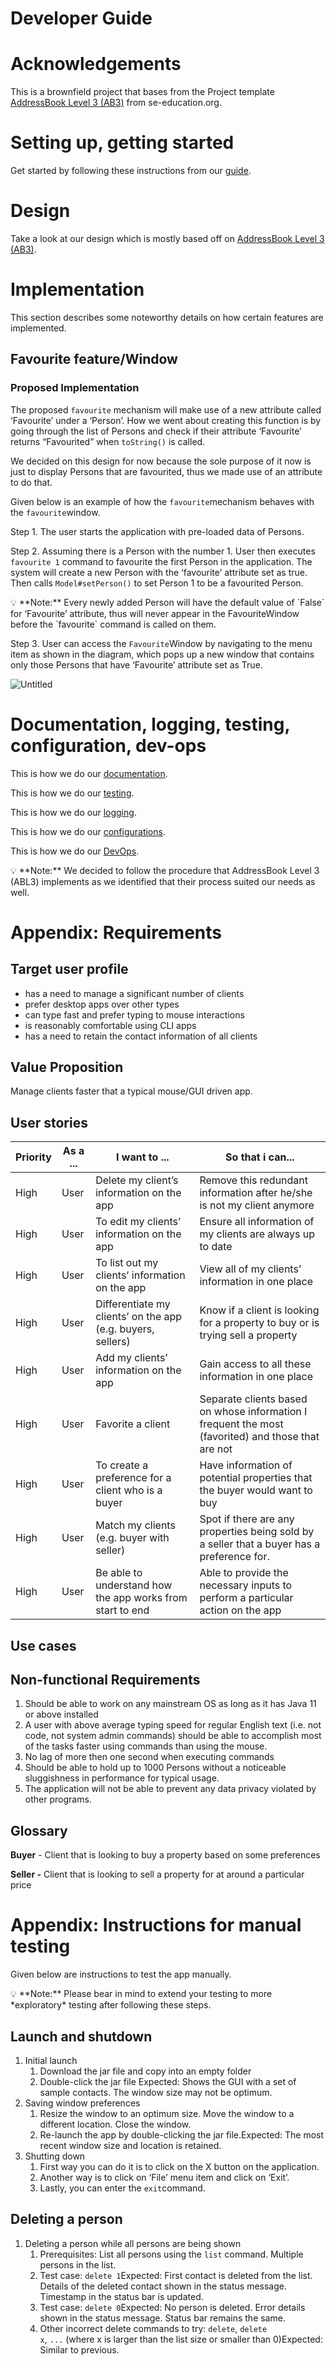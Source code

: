 # Developer Guide

# Acknowledgements

This is a brownfield project that bases from the Project template [AddressBook Level 3 (AB3)](https://se-education.org/docs/templates.html) from se-education.org. 

# Setting up, getting started

Get started by following these instructions from our [guide](https://www.notion.so/Setting-up-and-getting-started-28e77333ad24494093cc39f79194a1e2). 

# Design

Take a look at our design which is mostly based off on [AddressBook Level 3 (AB3)](https://se-education.org/addressbook-level3/DeveloperGuide.html#design).

# Implementation

This section describes some noteworthy details on how certain features are implemented.

## Favourite feature/Window

### Proposed Implementation

The proposed `favourite` mechanism will make use of a new attribute called ‘Favourite’ under a ‘Person’. How we went about creating this function is by going through the list of Persons and check if their attribute ‘Favourite’ returns “Favourited” when `toString()` is called.

We decided on this design for now because the sole purpose of it now is just to display Persons that are favourited, thus we made use of an attribute to do that.

Given below is an example of how the `favourite`mechanism behaves with the `favourite`window.

Step 1. The user starts the application with pre-loaded data of Persons.

Step 2. Assuming there is a Person with the number 1. User then executes `favourite 1` command to favourite the first Person in the application. The system will create a new Person with the ‘favourite’ attribute set as true. Then calls `Model#setPerson()` to set Person 1 to be a favourited Person.

<aside>
💡 **Note:** Every newly added Person will have the default value of `False` for ‘Favourite’ attribute, thus will never appear in the FavouriteWindow before the `favourite` command is called on them.

</aside>

Step 3. User can access the `Favourite`Window by navigating to the menu item as shown in the diagram, which pops up a new window that contains only those Persons that have ‘Favourite’ attribute set as True.

![Untitled](Developer%20%2001421/Untitled.png)

# Documentation, logging, testing, configuration, dev-ops

This is how we do our [documentation](https://se-education.org/addressbook-level3/Documentation.html).

This is how we do our [testing](https://se-education.org/addressbook-level3/Testing.html).

This is how we do our [logging](https://se-education.org/addressbook-level3/Logging.html).

This is how we do our [configurations](https://se-education.org/addressbook-level3/Configuration.html).

This is how we do our [DevOps](https://se-education.org/addressbook-level3/DevOps.html).

<aside>
💡 **Note:** We decided to follow the procedure that AddressBook Level 3 (ABL3) implements as we identified that their process suited our needs as well.

</aside>

# Appendix: Requirements

## Target user profile

- has a need to manage a significant number of clients
- prefer desktop apps over other types
- can type fast and prefer typing to mouse interactions
- is reasonably comfortable using CLI apps
- has a need to retain the contact information of all clients

## Value Proposition

Manage clients faster that a typical mouse/GUI driven app.

## User stories

| Priority | As a ... | I want to ... | So that i can... |
| --- | --- | --- | --- |
| High | User | Delete my client’s information on the app | Remove this redundant information after he/she is not my client anymore |
| High | User | To edit my clients’ information on the app | Ensure all information of my clients are always up to date |
| High | User | To list out my clients’ information on the app | View all of my clients’ information in one place |
| High | User | Differentiate my clients’ on the app (e.g. buyers, sellers) | Know if a client is looking for a property to buy or is trying sell a property |
| High | User | Add my clients’ information on the app | Gain access to all these information in one place   |
| High | User | Favorite a client | Separate clients based on whose information I frequent the most (favorited) and those that are not |
| High | User | To create a preference for a client who is a buyer | Have information of potential properties that the buyer would want to buy |
| High | User | Match my clients (e.g. buyer with seller) | Spot if there are any properties being sold by a seller that a buyer has a preference for. |
| High | User | Be able to understand how the app works from start to end | Able to provide the necessary inputs to perform a particular action on the app |

## Use cases

## Non-functional Requirements

1. Should be able to work on any mainstream OS as long as it has Java 11 or above installed
2. A user with above average typing speed for regular English text (i.e. not code, not system admin commands) should be able to accomplish most of the tasks faster using commands than using the mouse.
3. No lag of more then one second when executing commands
4. Should be able to hold up to 1000 Persons without a noticeable sluggishness in performance for typical usage.
5. The application will not be able to prevent any data privacy violated by other programs.

## Glossary

**Buyer** - Client that is looking to buy a property based on some preferences

**Seller -** Client that is looking to sell a property for at around a particular price

# Appendix: Instructions for manual testing

Given below are instructions to test the app manually.

<aside>
💡 **Note:** Please bear in mind to extend your testing to more *exploratory* testing after following these steps.

</aside>

## Launch and shutdown

1. Initial launch
    1. Download the jar file and copy into an empty folder
    2. Double-click the jar file Expected: Shows the GUI with a set of sample contacts. The window size may not be optimum.
2. Saving window preferences
    1. Resize the window to an optimum size. Move the window to a different location. Close the window.
    2. Re-launch the app by double-clicking the jar file.Expected: The most recent window size and location is retained.
3. Shutting down
    1. First way you can do it is to click on the X button on the application.
    2. Another way is to click on ‘File’ menu item and click on ‘Exit’.
    3. Lastly, you can enter the `exit`command.

## Deleting a person

1. Deleting a person while all persons are being shown
    1. Prerequisites: List all persons using the `list` command. Multiple persons in the list.
    2. Test case: `delete 1`Expected: First contact is deleted from the list. Details of the deleted contact shown in the status message. Timestamp in the status bar is updated.
    3. Test case: `delete 0`Expected: No person is deleted. Error details shown in the status message. Status bar remains the same.
    4. Other incorrect delete commands to try: `delete`, `delete x`, `...` (where x is larger than the list size or smaller than 0)Expected: Similar to previous.

